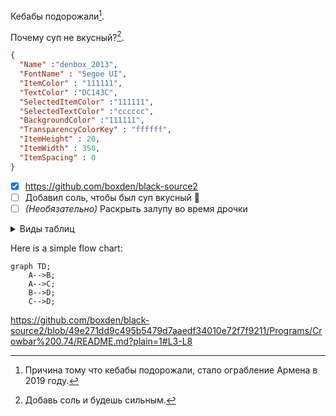 
Кебабы подорожали[^1].

Почему суп не вкусный?[^2].

[^1]: Причина тому что кебабы подорожали, стало ограбление Армена в 2019 году.
[^2]: Добавь соль и будешь сильным.

```json
{
  "Name" :"denbox_2013",
  "FontName" : "Segoe UI",
  "ItemColor" : "111111",
  "TextColor" :"DC143C",
  "SelectedItemColor" :"111111",
  "SelectedTextColor" :"cccccc",
  "BackgroundColor" :"111111",
  "TransparencyColorKey" : "ffffff",
  "ItemHeight" : 20,
  "ItemWidth" : 350,
  "ItemSpacing" : 0
}
```

- [x] https://github.com/boxden/black-source2
- [ ] Добавил соль, чтобы был суп вкусный :tada:
- [ ] _(Необязательно)_ Раскрыть залупу во время дрочки

<details>

<summary>Виды таблиц</summary>

| Заголовок 1 | Заголовок 2 |
| ------ | ----- |
| Контент  | Контент  |
| Контент  | Контент  |
| Контент  | Контент  |

| Command | Description |
| --- | --- |
| git status | List all new or modified files |
| git diff | Show file differences that haven't been staged |

| Command | Description |
| --- | --- |
| `git status` | List all *new or modified* files |
| `git diff` | Show file differences that **haven't been** staged |

| Left-aligned | Center-aligned | Right-aligned | Sperma Armena Carapetuana|
| :---         |     :---:      |          ---: | ---: |
| git status   | git status     | git status    | Huesos gandon |
| git diff     | git diff       | git diff      | Gbro |
| git diff     | git diff       | git diff      |      |
| git diff     | git diff       | git diff      | Gbro |

| Name     | Character |
| ---      | ---       |
| Backtick | `         |
| Pipe     | \|        |

```ruby
   puts "Hello World"
```

</details>

Here is a simple flow chart:

```mermaid
graph TD;
    A-->B;
    A-->C;
    B-->D;
    C-->D;
```

https://github.com/boxden/black-source2/blob/49e271dd9c495b5479d7aaedf34010e72f7f9211/Programs/Crowbar%200.74/README.md?plain=1#L3-L8